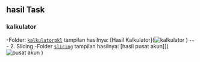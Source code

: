 ## hasil Task
### kalkulator 
-Folder: [`kalkulatorpkl`](./kalkulatorpkl)
tampilan hasilnya:
[Hasil Kalkulator](![kalkulator ](https://github.com/user-attachments/assets/e396b2a3-ab4b-4a42-a4f2-7e4997998cd9)
) --- 
2. Slicing 
-Folder [`slicing`](./slicing)
tampilan hasilnya: 
[hasil pusat akun]](![pusat akun](https://github.com/user-attachments/assets/a0f5d0fb-9f22-43ac-b75f-db7794e85d06)
)
